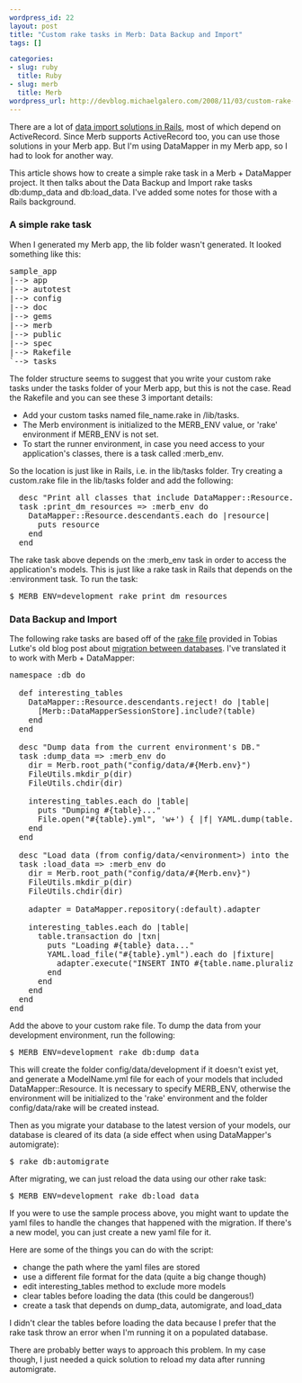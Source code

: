 ```yaml
--- 
wordpress_id: 22
layout: post
title: "Custom rake tasks in Merb: Data Backup and Import"
tags: []

categories: 
- slug: ruby
  title: Ruby
- slug: merb
  title: Merb
wordpress_url: http://devblog.michaelgalero.com/2008/11/03/custom-rake-tasks-in-merb-data-import/
---
```

There are a lot of [data import solutions in Rails](http://railspikes.com/2008/2/1/loading-seed-data), most of which depend on ActiveRecord. Since Merb supports ActiveRecord too, you can use those solutions in your Merb app. But I'm using DataMapper in my Merb app, so I had to look for another way.

This article shows how to create a simple rake task in a Merb + DataMapper project. It then talks about the Data Backup and Import rake tasks db:dump_data and db:load_data. I've added some notes for those with a Rails background.

### A simple rake task

When I generated my Merb app, the lib folder wasn't generated. It looked something like this:

<pre>
sample_app
|--&gt; app
|--&gt; autotest
|--&gt; config
|--&gt; doc
|--&gt; gems
|--&gt; merb
|--&gt; public
|--&gt; spec
|--&gt; Rakefile
`--&gt; tasks
</pre>

The folder structure seems to suggest that you write your custom rake tasks under the tasks folder of your Merb app, but this is not the case. Read the Rakefile and you can see these 3 important details:

- Add your custom tasks named file_name.rake in /lib/tasks.
- The Merb environment is initialized to the MERB_ENV value, or 'rake' environment if MERB_ENV is not set.
- To start the runner environment, in case you need access to your application's classes, there is a task called :merb_env.

So the location is just like in Rails, i.e. in the lib/tasks folder. Try creating a custom.rake file in the lib/tasks folder and add the following:

<pre>
  desc "Print all classes that include DataMapper::Resource."
  task :print_dm_resources =&gt; :merb_env do
    DataMapper::Resource.descendants.each do |resource|
      puts resource
    end
  end
</pre>

The rake task above depends on the :merb_env task in order to access the application's models. This is just like a rake task in Rails that depends on the :environment task. To run the task:

<pre>
$ MERB_ENV=development rake print_dm_resources
</pre>

### Data Backup and Import

The following rake tasks are based off of the [rake file](http://blog.leetsoft.com/files/code/backup.rake) provided in Tobias Lutke's old blog post about [migration between databases](http://blog.leetsoft.com/2006/5/29/easy-migration-between-databases). I've translated it to work with Merb + DataMapper:

<pre>
namespace :db do

  def interesting_tables
    DataMapper::Resource.descendants.reject! do |table|
      [Merb::DataMapperSessionStore].include?(table)
    end
  end

  desc "Dump data from the current environment's DB."
  task :dump_data =&gt; :merb_env do
    dir = Merb.root_path("config/data/#{Merb.env}")
    FileUtils.mkdir_p(dir)
    FileUtils.chdir(dir)

    interesting_tables.each do |table|
      puts "Dumping #{table}..."
      File.open("#{table}.yml", 'w+') { |f| YAML.dump(table.all.collect(&amp;:attributes), f) }
    end
  end

  desc "Load data (from config/data/&lt;environment&gt;) into the current environment's DB."
  task :load_data =&gt; :merb_env do
    dir = Merb.root_path("config/data/#{Merb.env}")
    FileUtils.mkdir_p(dir)
    FileUtils.chdir(dir)

    adapter = DataMapper.repository(:default).adapter

    interesting_tables.each do |table|
      table.transaction do |txn|
        puts "Loading #{table} data..."
        YAML.load_file("#{table}.yml").each do |fixture|
          adapter.execute("INSERT INTO #{table.name.pluralize.snake_case} (#{fixture.keys.join(",")}) VALUES (#{fixture.values.collect {|value| adapter.send(:quote_column_value, value)}.join(",")})")
        end
      end
    end
  end
end
</pre>

Add the above to your custom rake file. To dump the data from your development environment, run the following:

<pre>
$ MERB_ENV=development rake db:dump_data
</pre>

This will create the folder config/data/development if it doesn't exist yet, and generate a ModelName.yml file for each of your models that included DataMapper::Resource. It is necessary to specify MERB_ENV, otherwise the environment will be initialized to the 'rake' environment and the folder config/data/rake will be created instead.

Then as you migrate your database to the latest version of your models, our database is cleared of its data (a side effect when using DataMapper's automigrate):

<pre>
$ rake db:automigrate
</pre>

After migrating, we can just reload the data using our other rake task:

<pre>
$ MERB_ENV=development rake db:load_data
</pre>

If you were to use the sample process above, you might want to update the yaml files to handle the changes that happened with the migration. If there's a new model, you can just create a new yaml file for it.

Here are some of the things you can do with the script:

- change the path where the yaml files are stored
- use a different file format for the data (quite a big change though)
- edit interesting_tables method to exclude more models
- clear tables before loading the data (this could be dangerous!)
- create a task that depends on dump_data, automigrate, and load_data

I didn't clear the tables before loading the data because I prefer that the rake task throw an error when I'm running it on a populated database.

There are probably better ways to approach this problem. In my case though, I just needed a quick solution to reload my data after running automigrate.
